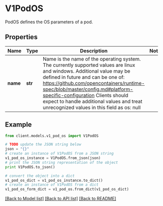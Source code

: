 # V1PodOS

PodOS defines the OS parameters of a pod.

## Properties
Name | Type | Description | Notes
------------ | ------------- | ------------- | -------------
**name** | **str** | Name is the name of the operating system. The currently supported values are linux and windows. Additional value may be defined in future and can be one of: https://github.com/opencontainers/runtime-spec/blob/master/config.md#platform-specific-configuration Clients should expect to handle additional values and treat unrecognized values in this field as os: null | 

## Example

```python
from client.models.v1_pod_os import V1PodOS

# TODO update the JSON string below
json = "{}"
# create an instance of V1PodOS from a JSON string
v1_pod_os_instance = V1PodOS.from_json(json)
# print the JSON string representation of the object
print V1PodOS.to_json()

# convert the object into a dict
v1_pod_os_dict = v1_pod_os_instance.to_dict()
# create an instance of V1PodOS from a dict
v1_pod_os_form_dict = v1_pod_os.from_dict(v1_pod_os_dict)
```
[[Back to Model list]](../README.md#documentation-for-models) [[Back to API list]](../README.md#documentation-for-api-endpoints) [[Back to README]](../README.md)



